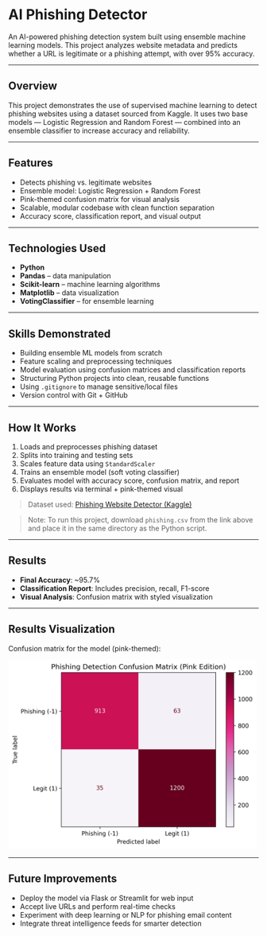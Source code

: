 # AI Phishing Detector

An AI-powered phishing detection system built using ensemble machine learning models. This project analyzes website metadata and predicts whether a URL is legitimate or a phishing attempt, with over 95% accuracy.

---

## Overview

This project demonstrates the use of supervised machine learning to detect phishing websites using a dataset sourced from Kaggle. It uses two base models — Logistic Regression and Random Forest — combined into an ensemble classifier to increase accuracy and reliability.

---

## Features

- Detects phishing vs. legitimate websites
- Ensemble model: Logistic Regression + Random Forest
- Pink-themed confusion matrix for visual analysis 
- Scalable, modular codebase with clean function separation
- Accuracy score, classification report, and visual output

---

## Technologies Used

- **Python**
- **Pandas** – data manipulation
- **Scikit-learn** – machine learning algorithms
- **Matplotlib** – data visualization
- **VotingClassifier** – for ensemble learning

---

## Skills Demonstrated

- Building ensemble ML models from scratch
- Feature scaling and preprocessing techniques
- Model evaluation using confusion matrices and classification reports
- Structuring Python projects into clean, reusable functions
- Using `.gitignore` to manage sensitive/local files
- Version control with Git + GitHub

---

## How It Works

1. Loads and preprocesses phishing dataset
2. Splits into training and testing sets
3. Scales feature data using `StandardScaler`
4. Trains an ensemble model (soft voting classifier)
5. Evaluates model with accuracy score, confusion matrix, and report
6. Displays results via terminal + pink-themed visual

> Dataset used: [Phishing Website Detector (Kaggle)](https://www.kaggle.com/datasets/eswarchandt/phishing-website-detector)

> Note: To run this project, download `phishing.csv` from the link above and place it in the same directory as the Python script.

---

## Results

- **Final Accuracy**: ~95.7%
- **Classification Report**: Includes precision, recall, F1-score
- **Visual Analysis**: Confusion matrix with styled visualization

---

## Results Visualization

Confusion matrix for the model (pink-themed):

<img src="phishing_confusion_matrix.png" alt="Confusion Matrix" width="500"/>

---

## Future Improvements

- Deploy the model via Flask or Streamlit for web input
- Accept live URLs and perform real-time checks
- Experiment with deep learning or NLP for phishing email content
- Integrate threat intelligence feeds for smarter detection

